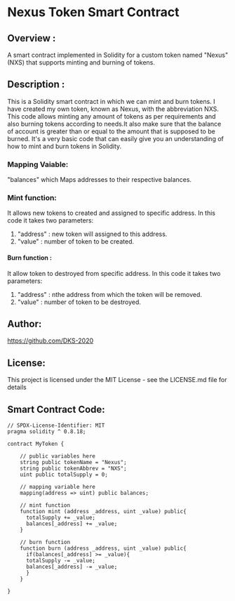 # Nexus Token Smart Contract

## Overview :
A smart contract implemented in Solidity for a custom token named "Nexus" (NXS) that supports minting and burning of tokens.

## Description :
This is a Solidity smart contract in which we can mint and burn tokens. I have created my own token, known as Nexus, with the abbreviation NXS. This code allows minting any amount of tokens as per requirements and also burning tokens according to needs.It also make sure that the balance of account is greater than or equal to the amount that is supposed to be burned. It's a very basic code that can easily give you an understanding of how to mint and burn tokens in Solidity.

### Mapping Vaiable:
"balances" which Maps addresses to their respective balances.

### Mint function:
It allows new tokens to created and assigned to specific address. In this code it takes two parameters:
1. "address" : new token will assigned to this address.
2. "value"   : number of token to be created.
#### Burn function :
It allow token to destroyed from specific address. In this code it takes two parameters:
1. "address" : nthe address from which the token will be removed.
2. "value"   : number of token to be destroyed.

## Author:
https://github.com/DKS-2020

## License:
This project is licensed under the MIT License - see the LICENSE.md file for details

## Smart Contract Code:
```solidity
// SPDX-License-Identifier: MIT
pragma solidity ^ 0.8.18;

contract MyToken {

    // public variables here
    string public tokenName = "Nexus";
    string public tokenAbbrev = "NXS";
    uint public totalSupply = 0;

    // mapping variable here
    mapping(address => uint) public balances;

    // mint function
    function mint (address _address, uint _value) public{
      totalSupply += _value;
      balances[_address] += _value;
    }

    // burn function
    function burn (address _address, uint _value) public{
      if(balances[_address] >= _value){
      totalSupply -= _value;
      balances[_address] -= _value;
      }
    }

}

